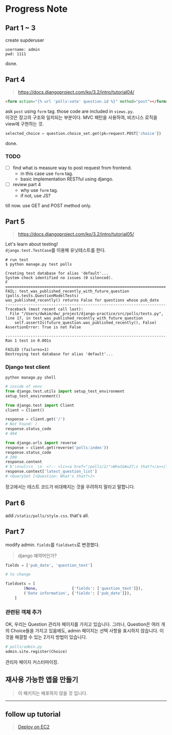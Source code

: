 # Progress Note

## Part 1 ~ 3

create supderuser

```plain
username: admin
pwd: 1111
```

done.

## Part 4

> https://docs.djangoproject.com/ko/3.2/intro/tutorial04/

```html
<form action="{% url 'polls:vote' question.id %}" method="post"></form>
```

ask `post` using `form` tag. those code are included in `views.py`.  
이것은 장고의 구조와 일치되는 부분이다. MVC 패턴을 사용하여, 비즈니스 로직을 view에 구현하는 것.

```python
selected_choice = question.choice_set.get(pk=request.POST['choice'])
```

done.

### TODO

- [ ] find what is measure way to post request from frontend.
  - in this case use `form` tag.
  - basic implementation RESTful using django.
- [ ] review part 4
  - why use `form` tag.
  - if not, use JS?

till now. use GET and POST method only.

## Part 5

> https://docs.djangoproject.com/ko/3.2/intro/tutorial05/

Let's learn about testing!  
`django.test.TestCase`를 이용해 유닛테스트를 한다.

```shell
# run test
$ python manage.py test polls

Creating test database for alias 'default'...
System check identified no issues (0 silenced).
F
======================================================================
FAIL: test_was_published_recently_with_future_question (polls.tests.QuestionModelTests)
was_published_recently() returns False for questions whose pub_date
----------------------------------------------------------------------
Traceback (most recent call last):
  File "/Users/dwkim/dw/_project/django-practice/src/polls/tests.py", line 17, in test_was_published_recently_with_future_question
    self.assertIs(future_question.was_published_recently(), False)
AssertionError: True is not False

----------------------------------------------------------------------
Ran 1 test in 0.001s

FAILED (failures=1)
Destroying test database for alias 'default'...
```

### Django test client

```shell
python manage.py shell
```

```python
# inside of venv
from django.test.utils import setup_test_environment
setup_test_environment()

from django.test import Client
client = Client()

response = client.get('/')
# Not Found: /
response.status_code
# 404

from django.urls import reverse
response = client.get(reverse('polls:index'))
response.status_code
# 200
response.content
# b'\n<ul>\n  \n  <!-- <li><a href="/polls/2/">What&#x27;s that?</a></li> -->\n  <li><a href="/polls/2/">What&#x27;s that?</a></li>\n  \n</ul>\n\n'
response.context['latest_question_list']
# <QuerySet [<Question: What's that?>]>
```

장고에서는 테스트 코드가 비대해지는 것을 우려하지 말라고 말합니다.

## Part 6

add `/static/polls/style.css`. that's all.

## Part 7

modify admin. `fields`를 `fieldsets`로 변경했다.

> django 예약어인가?

```python
fields = ['pub_date', 'question_text']

# to change

fieldsets = [
        (None,               {'fields': ['question_text']}),
        ('Date information', {'fields': ['pub_date']}),
    ]
```

### 관련된 객체 추가

OK, 우리는 Question 관리자 페이지를 가지고 있습니다. 그러나, Question은 여러 개의 Choice들을 가지고 있음에도, admin 페이지는 선택 사항을 표시하지 않습니다. 이것을 해결할 수 있는 2가지 방법이 있습니다.

```python
# polls/admin.py
admin.site.register(Choice)
```

관리자 페이지 커스터마이징.

## 재사용 가능한 앱을 만들기

> 이 패키지는 배포하지 않을 것 입니다.

---

## follow up tutorial

> [Deploy on EC2](https://it-eldorado.tistory.com/106)
